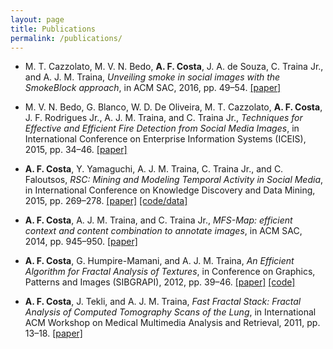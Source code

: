```yaml
---
layout: page
title: Publications
permalink: /publications/
---
```


 - M. T. Cazzolato, M. V. N. Bedo, **A. F. Costa**, J. A. de Souza, C. Traina Jr., and A. J. M. Traina,
  *Unveiling smoke in social images with the SmokeBlock approach*,
  in ACM SAC, 2016, pp. 49–54.
    [\[paper\]](/assets/papers/Cazzolato_SAC_2016.pdf)

 - M. V. N. Bedo, G. Blanco, W. D. De Oliveira, M. T. Cazzolato, **A. F. Costa**, J. F. Rodrigues Jr., A. J. M. Traina,   and C. Traina Jr.,
   *Techniques for Effective and Efficient Fire Detection from Social Media Images*,
   in International Conference on Enterprise Information Systems (ICEIS), 2015, pp. 34–46.
    [\[paper\]](/assets/papers/BEDO_ICEIS_2015.pdf)

 - **A. F. Costa**, Y. Yamaguchi, A. J. M. Traina, C. Traina Jr., and C. Faloutsos,
   *RSC: Mining and Modeling Temporal Activity in Social Media*,
   in International Conference on Knowledge Discovery and Data Mining, 2015, pp. 269–278.
    [\[paper\]](/assets/papers/Costa_KDD_2015.pdf)
    [\[code/data\]](https://github.com/alceufc/rsc_model)

 - **A. F. Costa**, A. J. M. Traina, and C. Traina Jr.,
   *MFS-Map: efficient context and content combination to annotate images*,
   in ACM SAC, 2014, pp. 945–950.
    [\[paper\]](/assets/papers/Costa_SAC_2014.pdf)

 - **A. F. Costa**, G. Humpire-Mamani, and A. J. M. Traina,
   *An Efficient Algorithm for Fractal Analysis of Textures*,
   in Conference on Graphics, Patterns and Images (SIBGRAPI), 2012, pp. 39–46.
    [\[paper\]](/assets/papers/Costa_SIBGRAPI_2012.pdf)
    [\[code\]](https://www.mathworks.com/matlabcentral/fileexchange/37933-alceufc-sfta)

 - **A. F. Costa**, J. Tekli, and A. J. M. Traina,
   *Fast Fractal Stack: Fractal Analysis of Computed Tomography Scans of the Lung*,
   in International ACM Workshop on Medical Multimedia Analysis and Retrieval, 2011, pp. 13–18.
    [\[paper\]](/assets/papers/Costa_MMAR_2011.pdf)
